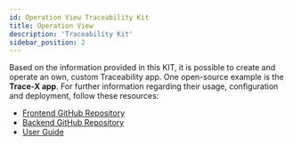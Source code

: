 ```yaml
---
id: Operation View Traceability Kit
title: Operation View
description: 'Traceability Kit'
sidebar_position: 2
---
```


<!--
Documentation of the Kit.
-->

Based on the information provided in this KIT, it is possible to create and operate an own, custom
Traceability app. One open-source example is the **Trace-X app**. For further information regarding
their usage, configuration and deployment, follow these resources:

- [Frontend GitHub Repository](https://github.com/eclipse-tractusx/traceability-foss)
- [Backend GitHub Repository](https://github.com/eclipse-tractusx/traceability-foss-backend)
- [User Guide](https://github.com/eclipse-tractusx/traceability-foss/blob/main/docs/user-guide.md)
